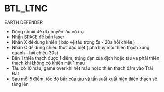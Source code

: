 # BTL_LTNC

EARTH DEFENDER

  - Dùng chuột để di chuyển tàu vũ trụ
  - Nhấn SPACE để bắn laser
  - Nhấn X để dùng khiên ( bảo vệ tàu trong 5s - 20s hồi chiêu )
  - Nhấn C để dùng chiêu thức đặc biệt ( phá huỷ mọi thiên thạch xung quanh - hồi chiêu 30s)
  - Bắn 1 thiên thạch được 1 điểm, trúng đạn của địch hoặc tàu va phải thiên thạch khi không có khiên mất 1 máu
  - Tàu có 10 máu, game over khi hết máu hoặc thiên thạch đâm vào Trái Đất
  - Sau mỗi 5 điểm, tốc độ bắn của tàu và tần suất xuất hiện thiên thạch sẽ tăng lên
